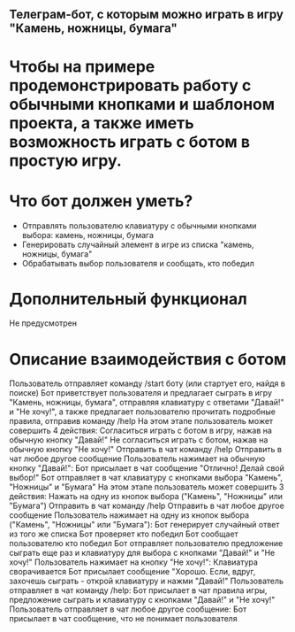 ## Телеграм-бот, с которым можно играть в игру "Камень, ножницы, бумага"

# Чтобы на примере продемонстрировать работу с обычными кнопками и шаблоном проекта, а также иметь возможность играть с ботом в простую игру.

# Что бот должен уметь?
- Отправлять пользователю клавиатуру с обычными кнопками выбора: камень, ножницы, бумага
- Генерировать случайный элемент в игре из списка "камень, ножницы, бумага"
- Обрабатывать выбор пользователя и сообщать, кто победил

# Дополнительный функционал
Не предусмотрен

# Описание взаимодействия с ботом
Пользователь отправляет команду /start боту (или стартует его, найдя в поиске)
Бот приветствует пользователя и предлагает сыграть в игру "Камень, ножницы, бумага", отправляя клавиатуру с ответами "Давай!" и "Не хочу!", а также предлагает пользователю прочитать подробные правила, отправив команду /help
На этом этапе пользователь может совершить 4 действия:
Согласиться играть с ботом в игру, нажав на обычную кнопку "Давай!"
Не согласиться играть с ботом, нажав на обычную кнопку "Не хочу!"
Отправить в чат команду /help
Отправить в чат любое другое сообщение
Пользователь нажимает на обычную кнопку "Давай!":
Бот присылает в чат сообщение "Отлично! Делай свой выбор!"
Бот отправляет в чат клавиатуру с кнопками выбора "Камень", "Ножницы" и "Бумага"
На этом этапе пользователь может совершить 3 действия:
Нажать на одну из кнопок выбора ("Камень", "Ножницы" или "Бумага")
Отправить в чат команду /help
Отправить в чат любое другое сообщение
Пользователь нажимает на одну из кнопок выбора ("Камень", "Ножницы" или "Бумага"):
Бот генерирует случайный ответ из того же списка
Бот проверяет кто победил 
Бот сообщает пользователю кто победил
Бот отправляет пользователю предложение сыграть еще раз и клавиатуру для выбора с кнопками "Давай!" и "Не хочу!"
Пользователь нажимает на кнопку "Не хочу!":
Клавиатура сворачивается
Бот присылает сообщение "Хорошо. Если, вдруг, захочешь сыграть - открой клавиатуру и нажми "Давай!"
Пользователь отправляет в чат команду /help:
Бот присылает в чат правила игры, предложение сыграть и клавиатуру с кнопками "Давай!" и "Не хочу!"
Пользователь отправляет в чат любое другое сообщение:
Бот присылает в чат сообщение, что не понимает пользователя
